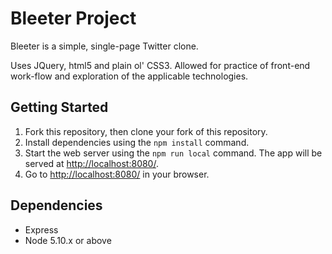 # Bleeter Project

Bleeter is a simple, single-page Twitter clone.

Uses JQuery, html5 and plain ol' CSS3. Allowed for practice of front-end work-flow and exploration of the applicable technologies.

## Getting Started

1. Fork this repository, then clone your fork of this repository.
2. Install dependencies using the `npm install` command.
3. Start the web server using the `npm run local` command. The app will be served at <http://localhost:8080/>.
4. Go to <http://localhost:8080/> in your browser.

## Dependencies

- Express
- Node 5.10.x or above
